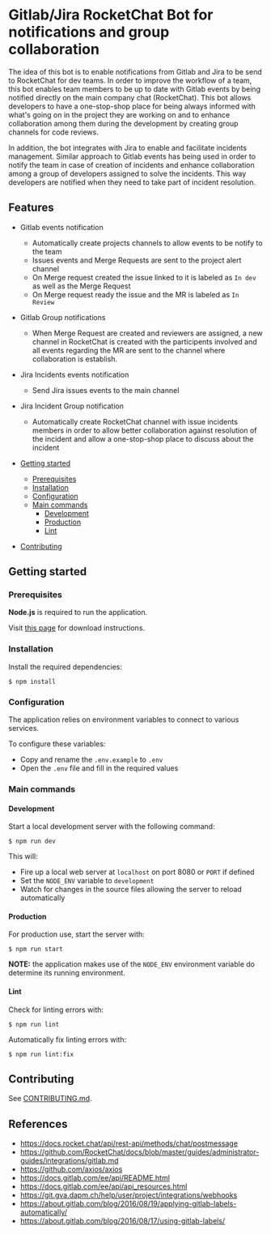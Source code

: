# Gitlab/Jira RocketChat Bot for notifications and group collaboration

The idea of this bot is to enable notifications from Gitlab and Jira to be send to RocketChat for dev teams.
In order to improve the workflow of a team, this bot enables team members to be up to date with Gitlab events by being notified directly on the main company chat (RocketChat).
This bot allows developers to have a one-stop-shop place for being always informed with what's going on in the project they are working on and to enhance collaboration among them during the development by creating group channels for code reviews.

In addition, the bot integrates with Jira to enable and facilitate incidents management. Similar approach to Gitlab events has being used in order to notify the team in case of creation of incidents and enhance collaboration among a group of developers assigned to solve the incidents. This way developers are notified when they need to take part of incident resolution.

## Features
- Gitlab events notification
  - Automatically create projects channels to allow events to be notify to the team 
  - Issues events and Merge Requests are sent to the project alert channel
  - On Merge request created the issue linked to it is labeled as `In dev` as well as the Merge Request
  - On Merge request ready the issue and the MR is labeled as `In Review`
- Gitlab Group notifications
  - When Merge Request are created and reviewers are assigned, a new channel in RocketChat is created with the participents involved and all events regarding the MR are sent to the channel where collaboration is establish.
- Jira Incidents events notification
  - Send Jira issues events to the main channel
- Jira Incident Group notification
  - Automatically create RocketChat channel with issue incidents members in order to allow better collaboration against resolution of the incident and allow a one-stop-shop place to discuss about the incident


- [Getting started](#getting-started)
  - [Prerequisites](#prerequisites)
  - [Installation](#installation)
  - [Configuration](#configuration)
  - [Main commands](#main-commands)
    - [Development](#development)
    - [Production](#production)
    - [Lint](#lint)
- [Contributing](#contributing)

## Getting started

### Prerequisites

**Node.js** is required to run the application.

Visit [this page](https://nodejs.org/en/download/) for download instructions.

### Installation

Install the required dependencies:

`$ npm install`

### Configuration

The application relies on environment variables to connect to various services.

To configure these variables:

- Copy and rename the `.env.example` to `.env`
- Open the `.env` file and fill in the required values

### Main commands

#### Development

Start a local development server with the following command:

`$ npm run dev`

This will:

- Fire up a local web server at `localhost` on port 8080 or `PORT` if defined
- Set the `NODE_ENV` variable to `development`
- Watch for changes in the source files allowing the server to reload automatically

#### Production

For production use, start the server with:

`$ npm run start`

**NOTE:** the application makes use of the `NODE_ENV` environment variable do determine its running environment.

#### Lint

Check for linting errors with:

`$ npm run lint`

Automatically fix linting errors with:

`$ npm run lint:fix`

## Contributing

See [CONTRIBUTING.md](CONTRIBUTING.md).

## References

- https://docs.rocket.chat/api/rest-api/methods/chat/postmessage
- https://github.com/RocketChat/docs/blob/master/guides/administrator-guides/integrations/gitlab.md
- https://github.com/axios/axios
- https://docs.gitlab.com/ee/api/README.html
- https://docs.gitlab.com/ee/api/api_resources.html
- https://git.gva.dapm.ch/help/user/project/integrations/webhooks
- https://about.gitlab.com/blog/2016/08/19/applying-gitlab-labels-automatically/
- https://about.gitlab.com/blog/2016/08/17/using-gitlab-labels/

